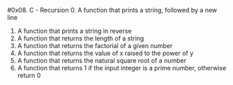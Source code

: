 #0x08. C - Recursion
0. A function that prints a string, followed by a new line
1. A function that prints a string in reverse
2. A  function that returns the length of a string
3. A function that returns the factorial of a given number
4. A  function that returns the value of x raised to the power of y
5. A function that returns the natural square root of a number
6. A function that returns 1 if the input integer is a prime number, otherwise return 0
